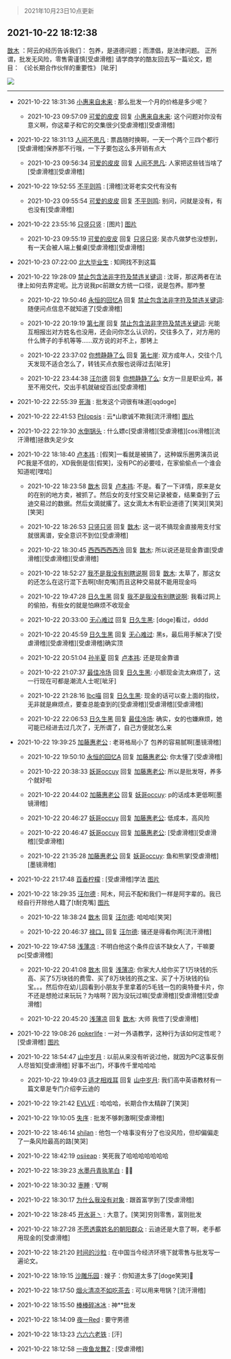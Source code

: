 > 2021年10月23日10点更新
<link rel="stylesheet" href="https://cdn.jsdelivr.net/gh/taotie6/sampleJSON@main/css/photo_show.css">
<meta name="referrer" content="no-referrer" />


 ## 2021-10-22 18:12:38 

 [㪚木](https://www.coolapk.com/feed/30873167?shareKey=ZTBkZWM2YzY2OTVkNjE3MmE3NGI~) ：阿云的经历告诉我们：
包养，是道德问题；而漂倡，是法律问题。
正所谓，批发无风险，零售需谨慎[受虐滑稽]
请学商学的酷友回去写一篇论文，题目：
《论长期合作伙伴的重要性》
[呲牙] 

<div class="album">
<img class="img-item" src="http://image.coolapk.com/feed/2019/0507/23/1081091_4586_1095@230x167.gif" />
</div>

 ------- 

- 2021-10-22 18:31:36 [小惠来自未来](uid=847097) : 那么批发一个月的价格是多少呢？ 

    - 2021-10-23 09:57:09 [可爱的皮皮](uid=2163021) 回复 [小惠来自未来](uid=847097): 这个问题对你没有意义啊，你这辈子和它的交集很少[受虐滑稽][受虐滑稽] 

- 2021-10-22 18:31:13 [人间不思凡](uid=2080265) : 票昌随时换啊，一天一个两个三四个都行[受虐滑稽]保养那不行哦，一下子要包这么多开销有点大 

    - 2021-10-23 09:56:34 [可爱的皮皮](uid=2163021) 回复 [人间不思凡](uid=2080265): 人家把这些钱当啥了[受虐滑稽][受虐滑稽] 

- 2021-10-22 19:52:55 [不平则鸣](uid=6940259) : [滑稽]沈哥老实交代有没有 

    - 2021-10-23 09:55:54 [可爱的皮皮](uid=2163021) 回复 [不平则鸣](uid=6940259): 别问，问就是没有，有也没有[受虐滑稽] 

- 2021-10-22 23:55:16 [只竖只竖](uid=4291126) : [图片] [图片](http://image.coolapk.com/feed/2021/1022/23/4291126_be22743f_8115_4258@3325x2494.jpeg)

    - 2021-10-23 09:55:19 [可爱的皮皮](uid=2163021) 回复 [只竖只竖](uid=4291126): 吴亦凡做梦也没想到，有一天会被人端上餐桌[受虐滑稽][受虐滑稽] 

- 2021-10-23 07:22:00 [北大毕业生](uid=15244245) : 知网找不到这篇 

- 2021-10-22 19:28:09 [禁止包含法非字符及禁违关键词](uid=568901) : 沈哥，那这两者在法律上如何去界定呢。比方说我pc前跟女方统一口径，说是包养。那咋整 

    - 2021-10-22 19:50:46 [永恒的回忆A](uid=1343111) 回复 [禁止包含法非字符及禁违关键词](uid=568901): 随便问点信息不就知道了[受虐滑稽] 

    - 2021-10-22 20:19:19 [第七崖](uid=1282865) 回复 [禁止包含法非字符及禁违关键词](uid=568901): 光能互相报岀对方姓名也没用，还会问你怎么认识的，交往多久了，对方用的什么牌子的手机等等……双方说的对不上，那铐上 

    - 2021-10-22 23:37:02 [你想静静了么](uid=788126) 回复 [第七崖](uid=1282865): 双方成年人，交往个几天发现不适合怎么了，转钱买点衣服也说得过去[呲牙] 

    - 2021-10-22 23:44:38 [汪尔德](uid=1595236) 回复 [你想静静了么](uid=788126): 女方一旦是职业鸡，甚至不用交代，交出手机就破绽百出[受虐滑稽] 

- 2021-10-22 22:55:39 [死海](uid=850170) : 批发这个词很有味道[qqdoge] 

- 2021-10-22 22:41:53 [Ptilopsis](uid=1373642) : 云*山歌诚不欺我[流汗滑稽] [图片](http://image.coolapk.com/feed/2021/1022/22/1373642_a3277e00_3712_0428@1280x1024.jpeg)

- 2021-10-22 22:19:30 [水倒锅头](uid=1058189) : 什么嫖c[受虐滑稽][受虐滑稽][cos滑稽][流汗滑稽]拯救失足少女 

- 2021-10-22 18:18:40 [卢本祎](uid=2851774) : [假笑]一看就是被搞了，这种娱乐圈男演员说PC我是不信的，XD我倒是信[假笑]，没有PC的必要哇，在家偷偷点一个谁会知道呢[嘿哈] 

    - 2021-10-22 18:23:58 [㪚木](uid=1081091) 回复 [卢本祎](uid=2851774): 不是。看了一下详情，原来是女的在别的地方卖，被抓了。然后女的支付宝交易记录被查，结果查到了云迪交易过的数据。然后女滴就撂了。这女滴太木有职业道德了[笑哭][笑哭][笑哭] 

    - 2021-10-22 18:26:53 [只竖只竖](uid=4291126) 回复 [㪚木](uid=1081091): 这一说不搞现金直接用支付宝就很离谱，安全意识不到位[受虐滑稽] 

    - 2021-10-22 18:30:45 [西西西西西泠](uid=3009916) 回复 [㪚木](uid=1081091): 所以说还是现金靠谱[受虐滑稽][受虐滑稽][受虐滑稽] 

    - 2021-10-22 18:52:27 [我不是我没有别瞎说啊](uid=2231912) 回复 [㪚木](uid=1081091): 太草了，那这女的还怎么在这行混下去啊[t耐克嘴]而且这种交易就不能用现金吗 

    - 2021-10-22 19:47:28 [日久生黑](uid=1062678) 回复 [我不是我没有别瞎说啊](uid=2231912): 我看过网上的偷拍，有些女的就是怕麻烦不收现金 

    - 2021-10-22 20:33:00 [无心难过](uid=3681127) 回复 [日久生黑](uid=1062678): [doge]看过，dddd 

    - 2021-10-22 20:45:59 [日久生黑](uid=1062678) 回复 [无心难过](uid=3681127): 黑s，最后用手解决了[受虐滑稽][受虐滑稽][受虐滑稽]确实顶 

    - 2021-10-22 20:51:04 [孙半夏](uid=1851173) 回复 [卢本祎](uid=2851774): 还是现金靠谱 

    - 2021-10-22 21:07:37 [最佳冷场](uid=1721756) 回复 [日久生黑](uid=1062678): 小额现金流太麻烦了，这一行现在可都是潮流人士呢[呲牙] 

    - 2021-10-22 21:28:16 [lbc喵](uid=534350) 回复 [日久生黑](uid=1062678): 现金的话可以查上面的指纹，无非就是麻烦点，要查总能查到的[受虐滑稽][受虐滑稽][受虐滑稽] 

    - 2021-10-22 22:06:53 [日久生黑](uid=1062678) 回复 [最佳冷场](uid=1721756): 确实，女的也嫌麻烦，她可能已经进去过几次了，无所谓了，自己方便就怎么来 

- 2021-10-22 19:39:25 [加藤惠老公](uid=1266680) : 老哥格局小了
包养的容易腻啊[墨镜滑稽] 

    - 2021-10-22 19:50:10 [永恒的回忆A](uid=1343111) 回复 [加藤惠老公](uid=1266680): 你太懂了[受虐滑稽] 

    - 2021-10-22 20:38:33 [妖哥occuy](uid=1388591) 回复 [加藤惠老公](uid=1266680): 所以是批发呀，养多个就好啦 

    - 2021-10-22 20:44:02 [加藤惠老公](uid=1266680) 回复 [妖哥occuy](uid=1388591): p的话成本更低啊[墨镜滑稽] 

    - 2021-10-22 20:46:27 [妖哥occuy](uid=1388591) 回复 [加藤惠老公](uid=1266680): 低成本，高风险 

    - 2021-10-22 20:46:47 [妖哥occuy](uid=1388591) 回复 [加藤惠老公](uid=1266680): [受虐滑稽][受虐滑稽][受虐滑稽] 

    - 2021-10-22 21:35:28 [加藤惠老公](uid=1266680) 回复 [妖哥occuy](uid=1388591): 鱼和熊掌[受虐滑稽][墨镜滑稽] 

- 2021-10-22 21:17:48 [百香柠檬](uid=2068085) : [受虐滑稽]学法 [图片](http://image.coolapk.com/feed/2021/1022/21/2068085_aeb15899_8667_2007@886x1920.jpeg)

- 2021-10-22 18:29:35 [汪尔德](uid=1595236) : 阿木，阿云不配和我们一样是阿字辈的。我已经自行开除他人籍了[t耐克嘴] [图片](http://image.coolapk.com/feed/2021/1022/18/1595236_7ef5545c_8574_4381@720x626.jpeg)

    - 2021-10-22 18:38:24 [㪚木](uid=1081091) 回复 [汪尔德](uid=1595236): 哈哈哈[笑哭] 

    - 2021-10-22 20:46:37 [禄口_](uid=1005884) 回复 [汪尔德](uid=1595236): 骚还是得看你两[流汗滑稽] 

- 2021-10-22 19:47:58 [浅薄凉](uid=1630624) : 不明白他这个条件应该不缺女人了，干嘛要pc[受虐滑稽] 

    - 2021-10-22 20:41:08 [㪚木](uid=1081091) 回复 [浅薄凉](uid=1630624): 你家大人给你买了1万块钱的乐高、买了5万块钱的费雪、买了8万块钱的孩之宝、买了十万块钱的仙宝。。。然后你在幼儿园看到小朋友手里拿着的5毛钱一包的奥特曼卡片，你不还是想抢过来玩玩？为啥啊？因为没玩过嘛[受虐滑稽][受虐滑稽][受虐滑稽] 

    - 2021-10-22 20:45:20 [浅薄凉](uid=1630624) 回复 [㪚木](uid=1081091): 大师 我悟了[受虐滑稽] 

- 2021-10-22 19:08:26 [pokerlife](uid=575409) : 一对一外语教学，这种行为该如何定性呢？[受虐滑稽] [图片](http://image.coolapk.com/feed/2021/1022/19/575409_b579f165_0905_5224@1080x608.jpeg)

- 2021-10-22 18:54:47 [山中岁月](uid=2158518) : 以前从来没有听说过他，就因为PC这事反倒人尽皆知[受虐滑稽]
好事不出门，坏事传千里哈哈哈 

    - 2021-10-22 19:49:03 [适才相戏耳](uid=2363272) 回复 [山中岁月](uid=2158518): 我们高中英语教材有一篇文章是专门介绍李云迪的 

- 2021-10-22 19:21:42 [EVLVE](uid=624501) : 哈哈哈，长期合作太精辟了[笑哭] 

- 2021-10-22 19:10:05 [失序](uid=1009107) : 批发不够刺激啊[受虐滑稽] 

- 2021-10-22 18:46:14 [shilan](uid=528824) : 他包一个啥事没有分了也没风险，但却偏偏走了一条风险最高的路[笑哭] 

- 2021-10-22 18:42:19 [osiieap](uid=1687962) : 笑死我了哈哈哈哈哈哈哈 

- 2021-10-22 18:39:23 [水墨丹青执笔白](uid=3060746) : 🤣🤣 

- 2021-10-22 18:30:32 [栆睡](uid=2246713) : 🐮啊 

- 2021-10-22 18:30:17 [为什么我没有对象](uid=2236988) : 跟首富学到了[受虐滑稽] 

- 2021-10-22 18:28:45 [开水哥丶](uid=608451) : 大意了。[笑哭]穷则零售，富则批发 

- 2021-10-22 18:27:28 [不愿透露姓名的朝阳群众](uid=2170943) : 云迪还是大意了啊，老手都用现金的[受虐滑稽] 

- 2021-10-22 18:21:20 [时间的沙粒](uid=1600844) : 在中国当今经济环境下就零售与批发写一遍论文。 

- 2021-10-22 18:19:15 [沙雕乐园](uid=2447129) : 嫂子：你知道太多了[doge笑哭]🔫 

- 2021-10-22 18:17:50 [烟火清凉不如吃茶去](uid=4279524) : 可以用来甩锅？[流汗滑稽] 

- 2021-10-22 18:15:50 [棒棒碎冰冰](uid=13582511) : 神**批发 

- 2021-10-22 18:14:09 [夜一Red](uid=821804) : 要守男德 

- 2021-10-22 18:13:23 [六六六老铁](uid=1165265) : [汗] 

- 2021-10-22 18:12:58 [一夜鱼龙舞Z](uid=2440130) : [受虐滑稽] 

